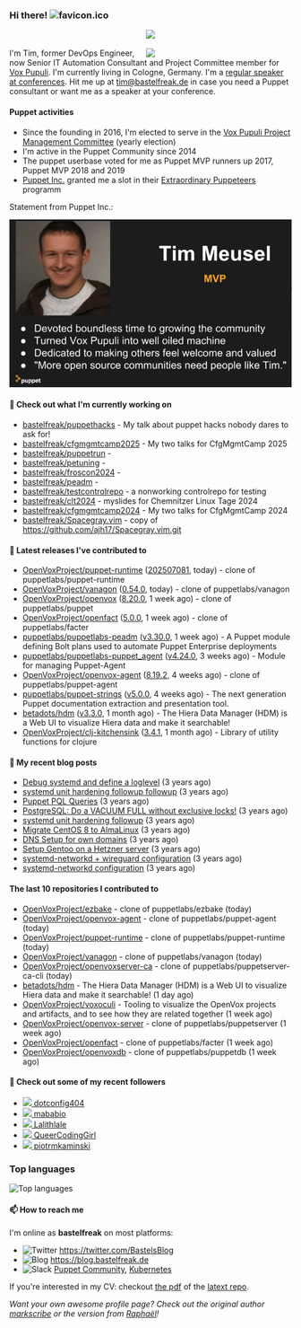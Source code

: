 ### Hi there! ![favicon.ico](https://raw.githubusercontent.com/bastelfreak/bastelfreak/master/favicon.ico)

<p align="center">
  <a href="https://github.com/ryo-ma/github-profile-trophy"><img src="https://github-profile-trophy.vercel.app/?username=bastelfreak&theme=darkhub&margin-w=15&margin-h=15&no-frame=true&column=5"/></a>
</p>

<img align="right" src="https://avatars.githubusercontent.com/bastelfreak" width="260">

I'm Tim, former DevOps Engineer, now Senior IT Automation Consultant and Project
Committee member for [Vox Pupuli](https://voxpupuli.org).
I'm currently living in Cologne, Germany. I'm a
[regular speaker at conferences](https://github.com/bastelfreak/talks#collection-of-talks-proposals-and-related-stuff).
Hit me up at [tim@bastelfreak.de](mailto:tim@bastelfeak.de) in case you need a
Puppet consultant or want me as a speaker at your conference.

#### Puppet activities

* Since the founding in 2016, I'm elected to serve in the [Vox Pupuli Project Management Committee](https://voxpupuli.org/blog/2016/10/12/pmc-election-results/) (yearly election)
* I'm active in the Puppet Community since 2014
* The puppet userbase voted for me as Puppet MVP runners up 2017, Puppet MVP 2018 and 2019
* [Puppet Inc.](https://puppet.com) granted me a slot in their [Extraordinary Puppeteers](https://puppet-champions.github.io/profiles.html) programm

Statement from Puppet Inc.:

![mvp statement](https://raw.githubusercontent.com/bastelfreak/bastelfreak/master/MVP.png)

#### 🌱 Check out what I'm currently working on


- [bastelfreak/puppethacks](https://github.com/bastelfreak/puppethacks) - My talk about puppet hacks nobody dares to ask for!
- [bastelfreak/cfgmgmtcamp2025](https://github.com/bastelfreak/cfgmgmtcamp2025) - My two talks for CfgMgmtCamp 2025
- [bastelfreak/puppetrun](https://github.com/bastelfreak/puppetrun) - 
- [bastelfreak/petuning](https://github.com/bastelfreak/petuning) - 
- [bastelfreak/froscon2024](https://github.com/bastelfreak/froscon2024) - 
- [bastelfreak/peadm](https://github.com/bastelfreak/peadm) - 
- [bastelfreak/testcontrolrepo](https://github.com/bastelfreak/testcontrolrepo) - a nonworking controlrepo for testing
- [bastelfreak/clt2024](https://github.com/bastelfreak/clt2024) - myslides for Chemnitzer Linux Tage 2024
- [bastelfreak/cfgmgmtcamp2024](https://github.com/bastelfreak/cfgmgmtcamp2024) - My two talks for CfgMgmtCamp 2024
- [bastelfreak/Spacegray.vim](https://github.com/bastelfreak/Spacegray.vim) - copy of https://github.com/ajh17/Spacegray.vim.git

#### 🔭 Latest releases I've contributed to


- [OpenVoxProject/puppet-runtime](https://github.com/OpenVoxProject/puppet-runtime) ([202507081](https://github.com/OpenVoxProject/puppet-runtime/releases/tag/202507081), today) - clone of puppetlabs/puppet-runtime
- [OpenVoxProject/vanagon](https://github.com/OpenVoxProject/vanagon) ([0.54.0](https://github.com/OpenVoxProject/vanagon/releases/tag/0.54.0), today) - clone of puppetlabs/vanagon
- [OpenVoxProject/openvox](https://github.com/OpenVoxProject/openvox) ([8.20.0](https://github.com/OpenVoxProject/openvox/releases/tag/8.20.0), 1 week ago) - clone of puppetlabs/puppet
- [OpenVoxProject/openfact](https://github.com/OpenVoxProject/openfact) ([5.0.0](https://github.com/OpenVoxProject/openfact/releases/tag/5.0.0), 1 week ago) - clone of puppetlabs/facter
- [puppetlabs/puppetlabs-peadm](https://github.com/puppetlabs/puppetlabs-peadm) ([v3.30.0](https://github.com/puppetlabs/puppetlabs-peadm/releases/tag/v3.30.0), 1 week ago) - A Puppet module defining Bolt plans used to automate Puppet Enterprise deployments
- [puppetlabs/puppetlabs-puppet_agent](https://github.com/puppetlabs/puppetlabs-puppet_agent) ([v4.24.0](https://github.com/puppetlabs/puppetlabs-puppet_agent/releases/tag/v4.24.0), 3 weeks ago) - Module for managing Puppet-Agent
- [OpenVoxProject/openvox-agent](https://github.com/OpenVoxProject/openvox-agent) ([8.19.2](https://github.com/OpenVoxProject/openvox-agent/releases/tag/8.19.2), 4 weeks ago) - clone of puppetlabs/puppet-agent
- [puppetlabs/puppet-strings](https://github.com/puppetlabs/puppet-strings) ([v5.0.0](https://github.com/puppetlabs/puppet-strings/releases/tag/v5.0.0), 4 weeks ago) - The next generation Puppet documentation extraction and presentation tool.
- [betadots/hdm](https://github.com/betadots/hdm) ([v3.3.0](https://github.com/betadots/hdm/releases/tag/v3.3.0), 1 month ago) - The Hiera Data Manager (HDM) is a Web UI to visualize Hiera data and make it searchable!
- [OpenVoxProject/clj-kitchensink](https://github.com/OpenVoxProject/clj-kitchensink) ([3.4.1](https://github.com/OpenVoxProject/clj-kitchensink/releases/tag/3.4.1), 1 month ago) - Library of utility functions for clojure

#### 📜 My recent blog posts


- [Debug systemd and define a loglevel](https://blog.bastelfreak.de/2022/02/debug-systemd-and-define-a-loglevel/) (3 years ago)
- [systemd unit hardening followup followup](https://blog.bastelfreak.de/2022/01/systemd-unit-hardening-followup-followup/) (3 years ago)
- [Puppet PQL Queries](https://blog.bastelfreak.de/2022/01/puppet-pql-queries/) (3 years ago)
- [PostgreSQL: Do a VACUUM FULL without exclusive locks!](https://blog.bastelfreak.de/2022/01/postgresql-do-a-vacuum-full-without-exclusive-locks/) (3 years ago)
- [systemd unit hardening followup](https://blog.bastelfreak.de/2022/01/systemd-unit-hardening-followup/) (3 years ago)
- [Migrate CentOS 8 to AlmaLinux](https://blog.bastelfreak.de/2022/01/migrate-centos-8-to-almalinux/) (3 years ago)
- [DNS Setup for own domains](https://blog.bastelfreak.de/2022/01/dns-setup-for-own-domains/) (3 years ago)
- [Setup Gentoo on a Hetzner server](https://blog.bastelfreak.de/2022/01/setup-gentoo-on-a-hetzner-server/) (3 years ago)
- [systemd-networkd &#43; wireguard configuration](https://blog.bastelfreak.de/2022/01/systemd-networkd-wireguard-configuration/) (3 years ago)
- [systemd-networkd configuration](https://blog.bastelfreak.de/2022/01/systemd-networkd-configuration/) (3 years ago)

#### The last 10 repositories I contributed to


- [OpenVoxProject/ezbake](https://github.com/OpenVoxProject/ezbake) - clone of puppetlabs/ezbake (today)
- [OpenVoxProject/openvox-agent](https://github.com/OpenVoxProject/openvox-agent) - clone of puppetlabs/puppet-agent (today)
- [OpenVoxProject/puppet-runtime](https://github.com/OpenVoxProject/puppet-runtime) - clone of puppetlabs/puppet-runtime (today)
- [OpenVoxProject/vanagon](https://github.com/OpenVoxProject/vanagon) - clone of puppetlabs/vanagon (today)
- [OpenVoxProject/openvoxserver-ca](https://github.com/OpenVoxProject/openvoxserver-ca) - clone of puppetlabs/puppetserver-ca-cli (today)
- [betadots/hdm](https://github.com/betadots/hdm) - The Hiera Data Manager (HDM) is a Web UI to visualize Hiera data and make it searchable! (1 day ago)
- [OpenVoxProject/voxoculi](https://github.com/OpenVoxProject/voxoculi) - Tooling to visualize the OpenVox projects and artifacts, and to see how they are related together (1 week ago)
- [OpenVoxProject/openvox-server](https://github.com/OpenVoxProject/openvox-server) - clone of puppetlabs/puppetserver (1 week ago)
- [OpenVoxProject/openfact](https://github.com/OpenVoxProject/openfact) - clone of puppetlabs/facter (1 week ago)
- [OpenVoxProject/openvoxdb](https://github.com/OpenVoxProject/openvoxdb) - clone of puppetlabs/puppetdb (1 week ago)

#### 👥 Check out some of my recent followers


- [<img src="https://avatars.githubusercontent.com/u/119617043?u=df5574bd55e232f59a1e38982b2f6a0a70b2db87&amp;v=4" height="20"/> dotconfig404](https://github.com/dotconfig404)
- [<img src="https://avatars.githubusercontent.com/u/5828237?u=76b39de5ba51d4e9c9a926b50b33b57c42ecabe8&amp;v=4" height="20"/> mababio](https://github.com/mababio)
- [<img src="https://avatars.githubusercontent.com/u/198344850?v=4" height="20"/> Lalithlale](https://github.com/Lalithlale)
- [<img src="https://avatars.githubusercontent.com/u/823281?u=00e4f0e170b77ddbdafd7e690fca529545301462&amp;v=4" height="20"/> QueerCodingGirl](https://github.com/QueerCodingGirl)
- [<img src="https://avatars.githubusercontent.com/u/182880279?u=552d599b8aa0f957f1a9976a1b264de22aac1f69&amp;v=4" height="20"/> piotrmkaminski](https://github.com/piotrmkaminski)

### Top languages

![Top languages](https://github-readme-stats.vercel.app/api/top-langs/?username=bastelfreak&hide_title=true)

#### 📫 How to reach me

I'm online as **bastelfreak** on most platforms:

- <img src="https://raw.githubusercontent.com/FortAwesome/Font-Awesome/master/svgs/brands/twitter.svg" width="20" alt="Twitter" /> https://twitter.com/BastelsBlog
- <img src="https://raw.githubusercontent.com/FortAwesome/Font-Awesome/master/svgs/brands/wordpress.svg" width="20" alt="Blog" /> https://blog.bastelfreak.de
- <img src="https://raw.githubusercontent.com/FortAwesome/Font-Awesome/master/svgs/brands/slack.svg" width="20" alt="Slack" /> [Puppet Community](https://slack.puppet.com/), [Kubernetes](https://slack.k8s.io/)

If you're interested in my CV: checkout [the pdf](https://github.com/bastelfreak/cv/raw/master/content-en.pdf) of the [latext repo](https://github.com/bastelfreak/cv#readme).

*Want your own awesome profile page? Check out the original author [markscribe](https://github.com/muesli/markscribe) or the version from [Raphaël](https://github.com/raphink/raphink#hi-there-)!*
